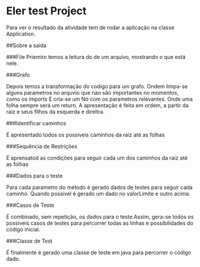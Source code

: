 # Eler test Project

Para ver o resultado da atividade tem de rodar a aplicação na classe Application.

##Sobre a saída

###File
Priemiro temos a leitura do de um arquivo, mostrando o que está nele.

###Grafo

Depois temos a transformação do codigo para um grafo. 
Ondem limpa-se alguns parametros no arquvio que nao são importantes no momentos, como os imports
E cria-se um Nó com os parametros relevantes. Onde uma folha sempre será um return.
A apresentação é feita em ordem, a partir da raiz e seus filhos da esquerda e direitra.

###Identificar caminhos

É apresentado todos os possiveis caminhos da raiz até as folhas

###Sequência de Restrições

É aprensatod as condições para seguir cada um dos caminhos da raiz até as folhas

###Dados para o teste

Para cada parametro do método é gerado dados de testes para seguir cada caminho.
Quando possível é gerado um dado no valorLimite e outro acima.

###Casos de Teste

É combinado, sem repetição, os dados para o teste.Assim, gera-se todos os possiveis casos de testes para
percorrer todas as linhas e possibilidades do código inicial.

###Classe de Test

É finalmente é gerado uma classe de teste em java para percorrer o código dado.